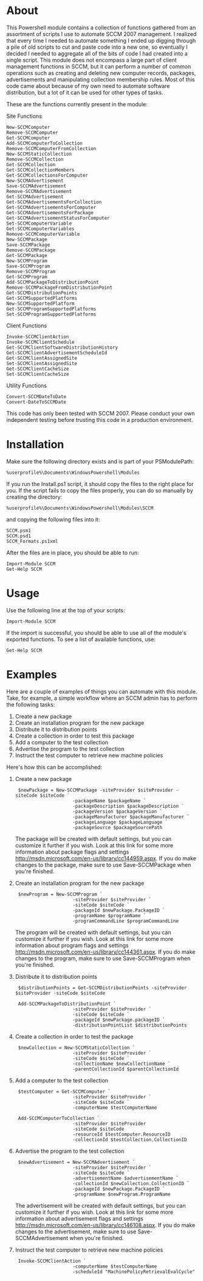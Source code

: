 About
=====

This Powershell module contains a collection of functions gathered from an assortment of scripts I use to automate SCCM 2007 management.  I realized that every time I needed to automate something I ended up digging through a pile of old scripts to cut and paste code into a new one, so eventually I decided I needed to aggregate all of the bits of code I had created into a single script.  This module does not encompass a large part of client management functions in SCCM, but it can perform a number of common operations such as creating and deleting new computer records, packages, advertisements and manipulating collection membership rules.  Most of this code came about because of my own need to automate software distribution, but a lot of it can be used for other types of tasks.

These are the functions currently present in the module:

Site Functions

    New-SCCMComputer
    Remove-SCCMComputer
    Get-SCCMComputer
    Add-SCCMComputerToCollection
    Remove-SCCMComputerFromCollection
    New-SCCMStaticCollection
    Remove-SCCMCollection
    Get-SCCMCollection
    Get-SCCMCollectionMembers
    Get-SCCMCollectionsForComputer
    New-SCCMAdvertisement
    Save-SCCMAdvertisement
    Remove-SCCMAdvertisement
    Get-SCCMAdvertisement
    Get-SCCMAdvertisementsForCollection
    Get-SCCMAdvertisementsForComputer
    Get-SCCMAdvertisementsForPackage
    Get-SCCMAdvertisementStatusForComputer
    Set-SCCMComputerVariable
    Get-SCCMComputerVariables
    Remove-SCCMComputerVariable
    New-SCCMPackage
    Save-SCCMPackage
    Remove-SCCMPackage
    Get-SCCMPackage
    New-SCCMProgram
    Save-SCCMProgram
    Remove-SCCMProgram
    Get-SCCMProgram
    Add-SCCMPackageToDistributionPoint
    Remove-SCCMPackageFromDistributionPoint
    Get-SCCMDistributionPoints
    Get-SCCMSupportedPlatforms
    New-SCCMSupportedPlatform
    Get-SCCMProgramSupportedPlatforms
    Set-SCCMProgramSupportedPlatforms

Client Functions

    Invoke-SCCMClientAction
    Invoke-SCCMClientSchedule
    Get-SCCMClientSoftwareDistributionHistory 
    Get-SCCMClientAdvertisementScheduleId
    Get-SCCMClientAssignedSite
    Set-SCCMClientAssignedSite
    Get-SCCMClientCacheSize
    Set-SCCMClientCacheSize

Utility Functions

    Convert-SCCMDateToDate
    Convert-DateToSCCMDate

This code has only been tested with SCCM 2007.  Please conduct your own independent testing before trusting this code in a production environment.

Installation
============

Make sure the following directory exists and is part of your PSModulePath:

    %userprofile%\Documents\WindowsPowershell\Modules

If you run the Install.ps1 script, it should copy the files to the right place for you.  If the script fails to copy the files properly, you can do so manually by creating the directory:

    %userprofile%\Documents\WindowsPowershell\Modules\SCCM

and copying the following files into it:

    SCCM.psm1
    SCCM.psd1
    SCCM_Formats.ps1xml

After the files are in place, you should be able to run:

    Import-Module SCCM
    Get-Help SCCM

Usage
=====

Use the following line at the top of your scripts:
    
    Import-Module SCCM

If the import is successful, you should be able to use all of the module's exported functions.  To see a list of available functions, use:

    Get-Help SCCM

Examples
========

Here are a couple of examples of things you can automate with this module.  Take, for example, a simple workflow where an SCCM admin has to perform the following tasks:

1. Create a new package
2. Create an installation program for the new package
3. Distribute it to distribution points
4. Create a collection in order to test this package
5. Add a computer to the test collection
6. Advertise the program to the test collection
7. Instruct the test computer to retrieve new machine policies

Here's how this can be accomplished:

1. Create a new package

        $newPackage = New-SCCMPackage -siteProvider $siteProvider -siteCode $siteCode `
                            -packageName $packageName `
                            -packageDescription $packageDescription `
                            -packageVersion $packageVersion `
                            -packageManufacturer $packageManufacturer `
                            -packageLanguage $packageLanguage `
                            -packageSource $packageSourcePath

    The package will be created with default settings, but you can customize it further if you wish.  Look at this link for some more information about package flags and settings http://msdn.microsoft.com/en-us/library/cc144959.aspx.  If you do make changes to the package, make sure to use Save-SCCMPackage when you're finished.

2. Create an installation program for the new package

        $newProgram = New-SCCMProgram `
                            -siteProvider $siteProvider `
                            -siteCode $siteCode `
                            -packageId $newPackage.PackageID `
                            -programName $programName `
                            -programCommandLine $programCommandLine

    The program will be created with default settings, but you can customize it further if you wish.  Look at this link for some more information about program flags and settings http://msdn.microsoft.com/en-us/library/cc144361.aspx. If you do make changes to the program, make sure to use Save-SCCMProgram when you're finished.

3. Distribute it to distribution points
    
        $distributionPoints = Get-SCCMDistributionPoints -siteProvider $siteProvider -siteCode $siteCode
    
        Add-SCCMPackageToDistributionPoint `
                            -siteProvider $siteProvider `
                            -siteCode $siteCode `
                            -packageId $newPackage.packageID `
                            -distributionPointList $distributionPoints

4. Create a collection in order to test the package

        $newCollection = New-SCCMStaticCollection `
                            -siteProvider $siteProvider `
                            -siteCode $siteCode `
                            -collectionName $newCollectionName `
                            -parentCollectionId $parentCollectionId

5. Add a computer to the test collection

        $testComputer = Get-SCCMComputer `
                            -siteProvider $siteProvider `
                            -siteCode $siteCode `
                            -computerName $testComputerName

        Add-SCCMComputerToCollection `
                            -siteProvider $siteProvider
                            -siteCode $siteCode
                            -resourceId $testComputer.ResourceID
                            -collectionId $testCollection.CollectionID

6. Advertise the program to the test collection

        $newAdvertisement = New-SCCMAdvertisement `
                            -siteProvider $siteProvider `
                            -siteCode $siteCode `
                            -advertisementName $advertisementName `
                            -collectionId $newCollection.CollectionID `
                            -packageId $newPackage.PackageID `
                            -programName $newProgram.ProgramName

    The advertisement will be created with default settings, but you can customize it further if you wish.  Look at this link for some more information about advertisement flags and settings http://msdn.microsoft.com/en-us/library/cc146108.aspx.  If you do make changes to the advertisement, make sure to use Save-SCCMAdvertisement when you're finished.

7. Instruct the test computer to retrieve new machine policies

        Invoke-SCCMClientAction `
                            -computerName $testComputerName
                            -scheduleId "MachinePolicyRetrievalEvalCycle"
